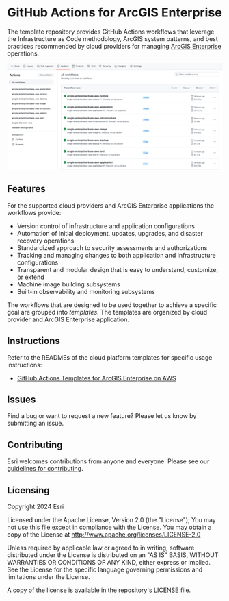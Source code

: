 # GitHub Actions for ArcGIS Enterprise

The template repository provides GitHub Actions workflows that leverage the Infrastructure as Code methodology, ArcGIS system patterns, and best practices recommended by cloud providers for managing [ArcGIS Enterprise](https://enterprise.arcgis.com/) operations.

![GitHub Actions for ArcGIS Enterprise](arcgis-gitops.png "GitHub Actions for ArcGIS Enterprise")

## Features

For the supported cloud providers and ArcGIS Enterprise applications the workflows provide:

* Version control of infrastructure and application configurations
* Automation of initial deployment, updates, upgrades, and disaster recovery operations
* Standardized approach to security assessments and authorizations
* Tracking and managing changes to both application and infrastructure configurations
* Transparent and modular design that is easy to understand, customize, or extend
* Machine image building subsystems
* Built-in observability and monitoring subsystems

The workflows that are designed to be used together to achieve a specific goal are grouped into *templates*. The templates are organized by cloud provider and ArcGIS Enterprise application.

## Instructions

Refer to the READMEs of the cloud platform templates for specific usage instructions:

* [GitHub Actions Templates for ArcGIS Enterprise on AWS](aws/README.md)

## Issues

Find a bug or want to request a new feature? Please let us know by submitting an issue.

## Contributing

Esri welcomes contributions from anyone and everyone. Please see our [guidelines for contributing](https://github.com/esri/contributing).

## Licensing

Copyright 2024 Esri

Licensed under the Apache License, Version 2.0 (the "License");
You may not use this file except in compliance with the License.
You may obtain a copy of the License at
   http://www.apache.org/licenses/LICENSE-2.0

Unless required by applicable law or agreed to in writing, software
distributed under the License is distributed on an "AS IS" BASIS,
WITHOUT WARRANTIES OR CONDITIONS OF ANY KIND, either express or implied.
See the License for the specific language governing permissions and
limitations under the License.

A copy of the license is available in the repository's [LICENSE](https://github.com/arcgis/arcgis-gitops/blob/main/License.txt?raw=true) file.
  